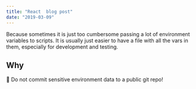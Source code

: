 ```yaml
---
title: "React  blog post"
date: "2019-03-09"
---
```


Because sometimes it is just too cumbersome passing a lot of environment variables to scripts. It is usually just easier to have a file with all the vars in them, especially for development and testing.

## Why

🍕 Do not commit sensitive environment data to a public git repo!
